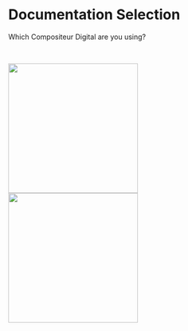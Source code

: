 # Documentation Selection

Which Compositeur Digital are you using?

<br>

[<img width="260" src="en/img/main_doc_ux-v3.jpg"/>](http://doc.compositeurdigital.com/UX/en/) [<img width="260" src="en/img/main_doc_v4-v3.jpg"/>](http://doc.compositeurdigital.com/en/)


<br>
<br>
<br>
<br>
<br>
<br>
<br>
<br>
<br>
<br>

<br>
<br>
<br>
<br>
<br>
